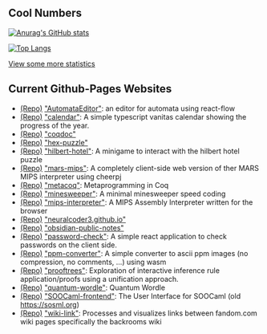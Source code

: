 ## Cool Numbers

[![Anurag's GitHub stats](https://github-readme-stats.vercel.app/api?username=neuralcoder3&show_icons=true&count_private=true&include_all_commits=true)](https://github.com/anuraghazra/github-readme-stats)

[![Top Langs](https://github-readme-stats.vercel.app/api/top-langs/?username=neuralcoder3&layout=compact)](https://github.com/anuraghazra/github-readme-stats)

[View some more statistics](https://coderstats.net/github/#neuralcoder3)

<!-- gh-pages start -->
## Current Github-Pages Websites

- [(Repo)]("https://github.com/NeuralCoder3/AutomataEditor") ["AutomataEditor"](https://neuralcoder3.github.io/AutomataEditor/): an editor for automata using react-flow
- [(Repo)]("https://github.com/NeuralCoder3/calendar") ["calendar"](https://neuralcoder3.github.io/calendar/): A simple typescript vanitas calendar showing the progress of the year.
- [(Repo)]("https://github.com/NeuralCoder3/coqdoc") ["coqdoc"](https://neuralcoder3.github.io/coqdoc)
- [(Repo)]("https://github.com/NeuralCoder3/hex-puzzle") ["hex-puzzle"](https://neuralcoder3.github.io/hex-puzzle)
- [(Repo)]("https://github.com/NeuralCoder3/hilbert-hotel") ["hilbert-hotel"](https://neuralcoder3.github.io/hilbert-hotel/): A minigame to interact with the hilbert hotel puzzle
- [(Repo)]("https://github.com/NeuralCoder3/mars-mips") ["mars-mips"](https://neuralcoder3.github.io/mars-mips/): A completely client-side web version of ther MARS MIPS interpreter using cheerpj
- [(Repo)]("https://github.com/NeuralCoder3/metacoq") ["metacoq"](https://metacoq.github.io): Metaprogramming in Coq
- [(Repo)]("https://github.com/NeuralCoder3/minesweeper") ["minesweeper"](https://neuralcoder3.github.io/minesweeper/): A minimal minesweeper speed coding
- [(Repo)]("https://github.com/NeuralCoder3/mips-interpreter") ["mips-interpreter"](https://neuralcoder3.github.io/mips-interpreter): A MIPS Assembly Interpreter written for the browser
- [(Repo)]("https://github.com/NeuralCoder3/neuralcoder3.github.io") ["neuralcoder3.github.io"](https://neuralcoder3.github.io/)
- [(Repo)]("https://github.com/NeuralCoder3/obsidian-public-notes") ["obsidian-public-notes"](https://neuralcoder3.github.io/obsidian-public-notes)
- [(Repo)]("https://github.com/NeuralCoder3/password-check") ["password-check"](https://neuralcoder3.github.io/password-check): A simple react application to check passwords on the client side.
- [(Repo)]("https://github.com/NeuralCoder3/ppm-converter") ["ppm-converter"](https://neuralcoder3.github.io/ppm-converter/): A simple converter to ascii ppm images (no compression, no comments, ...) using wasm
- [(Repo)]("https://github.com/NeuralCoder3/prooftrees") ["prooftrees"](https://neuralcoder3.github.io/prooftrees/): Exploration of interactive inference rule application/proofs using a unification approach.
- [(Repo)]("https://github.com/NeuralCoder3/quantum-wordle") ["quantum-wordle"](https://neuralcoder3.github.io/quantum-wordle): Quantum Wordle
- [(Repo)]("https://github.com/NeuralCoder3/SOOCaml-frontend") ["SOOCaml-frontend"](https://neuralcoder3.github.io/SOOCaml-frontend/): The User Interface for SOOCaml  (old https://sosml.org)
- [(Repo)]("https://github.com/NeuralCoder3/wiki-link") ["wiki-link"](https://neuralcoder3.github.io/wiki-link/): Processes and visualizes links between fandom.com wiki pages specifically the backrooms wiki
<!-- gh-pages end -->
